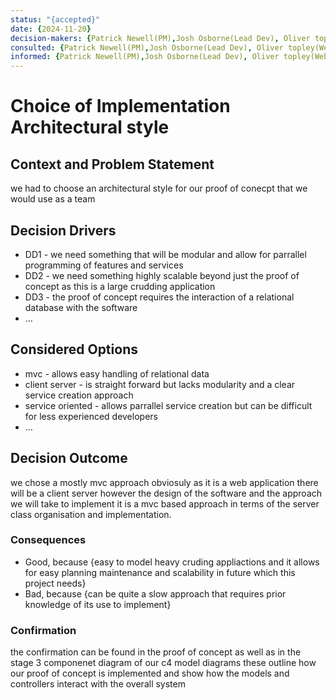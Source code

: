 ```yaml
---
status: "{accepted}"
date: {2024-11-20}
decision-makers: {Patrick Newell(PM),Josh Osborne(Lead Dev), Oliver topley(Web Dev)}
consulted: {Patrick Newell(PM),Josh Osborne(Lead Dev), Oliver topley(Web Dev)}
informed: {Patrick Newell(PM),Josh Osborne(Lead Dev), Oliver topley(Web Dev)}
---
```


# Choice of Implementation Architectural style

## Context and Problem Statement

we had to choose an architectural style for our proof of conecpt that we would use as a team 

<!-- This is an optional element. Feel free to remove. -->
## Decision Drivers

* DD1 - we need something that will be modular and allow for parrallel programming of features and services
* DD2 - we need something highly scalable beyond just the proof of concept as this is a large crudding application
* DD3 - the proof of concept requires the interaction of a relational database with the software
* … <!-- numbers of drivers can vary -->

## Considered Options

* mvc - allows easy handling of relational data 
* client server - is straight forward but lacks modularity and a clear service creation approach
* service oriented - allows parrallel service creation but can be difficult for less experienced developers
* … <!-- numbers of options can vary -->

## Decision Outcome

we chose a mostly mvc approach obviosuly as it is a web application there will be a client server however the design of the software and the approach we will take to implement it is a mvc based approach in terms of the server class organisation and implementation.

<!-- This is an optional element. Feel free to remove. -->
### Consequences

* Good, because {easy to model heavy cruding appliactions and it allows for easy planning maintenance and scalability in future which this project needs}
* Bad, because {can be quite a slow approach that requires prior knowledge of its use to implement}

### Confirmation

the confirmation can be found in the proof of concept as well as in the stage 3 componenet diagram of our c4 model diagrams these outline how our proof of concept is implemented and show how the models and controllers interact with the overall system

